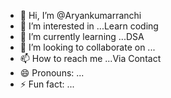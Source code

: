 - 👋 Hi, I’m @Aryankumarranchi
- 👀 I’m interested in ...Learn coding
- 🌱 I’m currently
 learning ...DSA
- 💞️ I’m looking to collaborate on ...
- 📫 How to reach me ...Via Contact
- 😄 Pronouns: ...
- ⚡ Fun fact: ...

<!---
Aryankumarranchi/Aryankumarranchi is a ✨ special ✨ repository because its `README.md` (this file) appears on your GitHub profile.
You can click the Preview link to take a look at your changes.
--->
